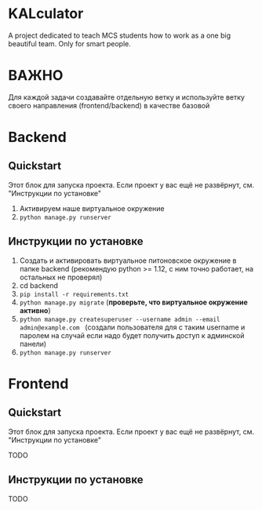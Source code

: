 # KALculator
A project dedicated to teach MCS students how to work as a one big beautiful team. Only for smart people.

# ВАЖНО
Для каждой задачи создавайте отдельную ветку и используйте ветку своего направления (frontend/backend) в качестве базовой

# Backend
## Quickstart
Этот блок для запуска проекта. Если проект у вас ещё не развёрнут, см. "Инструкции по установке"

1. Активируем наше виртуальное окружение
2. ``python manage.py runserver``

## Инструкции по установке

1. Создать и активировать виртуальное питоновское окружение в папке backend (рекомендую python >= 1.12, с ним точно работает, на остальных не проверял)
2. cd backend
3. ``pip install -r requirements.txt``
4. ``python manage.py migrate`` (**проверьте, что виртуальное окружение активно**)
5. ``python manage.py createsuperuser --username admin --email admin@example.com `` (создали пользователя для с таким username и паролем на случай если надо будет получить доступ к админской панели)
6. ``python manage.py runserver``


# Frontend
## Quickstart
Этот блок для запуска проекта. Если проект у вас ещё не развёрнут, см. "Инструкции по установке"

TODO

## Инструкции по установке

TODO